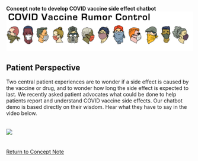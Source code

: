 **Concept note to develop COVID vaccine side effect chatbot**<br>
![COVID Vaccine Rumor Control](/docs/RumorControl_masks_chiron2.png)
<br>
## Patient Perspective

Two central patient experiences are to wonder if a side effect is caused by the vaccine or drug, and to wonder how long the side effect is expected to last. We recently asked patient advocates what could be done to help patients report and understand COVID vaccine side effects. Our chatbot demo is based directly on their wisdom. Hear what they have to say in the video below.<br><br><br>
<a href="https://vimeo.com/480435504" rel="demo video">![](https://nabarundg.github.io/vaccinerumorcontrol/docs/patientvideo2.png)</a>
<br><br><br>
[Return to Concept Note](https://nabarundg.github.io/vaccinerumorcontrol/index)

